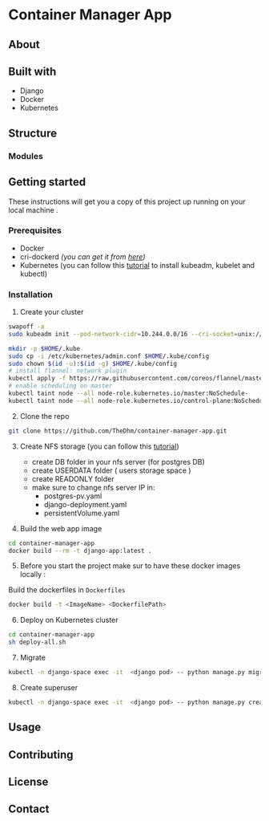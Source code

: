 # Container Manager App

## About 
## Built with
* Django
* Docker 
* Kubernetes 
## Structure
### Modules
### 
## Getting started
These instructions will get you a copy of this project up running on your local machine .

### Prerequisites
* Docker
* cri-dockerd *(you can get it from [here](https://github.com/Mirantis/cri-dockerd))*
* Kubernetes (you can follow this [tutorial](https://phoenixnap.com/kb/install-kubernetes-on-ubuntu) to install kubeadm, kubelet and kubectl)

[//]: # (* Python 3 *&#40;you can get it from [here]&#40;https://www.python.org/downloads/&#41;&#41;*)

[//]: # (* virtualenv)

[//]: # (```sh)

[//]: # (pip install virtualenv)

[//]: # (```)

[//]: # (### Create a virtual environement)

[//]: # ()
[//]: # (```sh)

[//]: # (virtualenv "Your virtualenv name"  )

[//]: # (cd "Your virtualenv name")

[//]: # (Scripts\activate)

[//]: # (```)

### Installation
1. Create your cluster
```sh
swapoff -a
sudo kubeadm init --pod-network-cidr=10.244.0.0/16 --cri-socket=unix:///var/run/cri-dockerd.sock --apiserver-advertise-address=<your ip>

mkdir -p $HOME/.kube
sudo cp -i /etc/kubernetes/admin.conf $HOME/.kube/config
sudo chown $(id -u):$(id -g) $HOME/.kube/config
# install flannel: network plugin
kubectl apply -f https://raw.githubusercontent.com/coreos/flannel/master/Documentation/kube-flannel.yml
# enable scheduling on master
kubectl taint node --all node-role.kubernetes.io/master:NoSchedule-
kubectl taint node --all node-role.kubernetes.io/control-plane:NoSchedule-
```
2. Clone the repo
```sh
git clone https://github.com/TheDhm/container-manager-app.git
```
3. Create NFS storage (you can follow this [tutorial](https://www.tecmint.com/install-nfs-server-on-ubuntu/))
    * create DB folder in your nfs server (for postgres DB)
    * create USERDATA folder ( users storage space )
    * create READONLY folder
    * make sure to change nfs server IP in: 
      * postgres-pv.yaml
      * django-deployment.yaml
      * persistentVolume.yaml


4. Build the web app image
```sh
cd container-manager-app
docker build --rm -t django-app:latest .
```
5. Before you start the project make sur to have these docker images locally :

[//]: # (* [Gns3]&#40;https://hub.docker.com/r/younes46/gns&#41;)

[//]: # (```sh )

[//]: # (docker pull younes46/gns)

[//]: # (docker tag younes46/gns gns3)

[//]: # (```)

[//]: # (* [Logisim]&#40;https://hub.docker.com/repository/docker/anii76/logisim&#41;)

[//]: # (```sh )

[//]: # (docker pull anii76/logisim)

[//]: # (docker tag anii76/logisim logisim)

[//]: # (```)

[//]: # (### Or)
Build the dockerfiles in `Dockerfiles`
```sh 
docker build -t <ImageName> <DockerfilePath>
```
6. Deploy on Kubernetes cluster
```sh
cd container-manager-app
sh deploy-all.sh
```
7. Migrate
```sh
kubectl -n django-space exec -it  <django pod> -- python manage.py migrate
```
8. Create superuser
```sh
kubectl -n django-space exec -it  <django pod> -- python manage.py createsuperuser
```

## Usage
## Contributing
## License
## Contact


